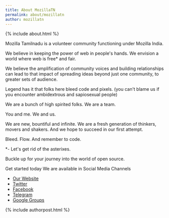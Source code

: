 ```yaml
---
title: About MozillaTN
permalink: about/mozillatn
author: mozillatn
---
```


{% include about.html %}


Mozilla Tamilnadu is a volunteer community functioning under Mozilla India. 

We believe in keeping the power of web in people's hands. We envision a world where web is free* and fair. 

We believe the amplification of community voices and building relationships can lead to that impact of spreading ideas beyond just one community, to greater sets of audience.

Legend has it that folks here bleed code and pixels. (you can't blame us if you encounter ambidextrous and sapiosexual people) 

We are a bunch of high spirited folks. 
We are a team. 

You and me. 
We and us. 

We are new, bountiful and infinite. We are a fresh generation of thinkers, movers and shakers. And we hope to succeed in our first attempt.

Bleed. Flow.
And remember to code.

*- Let's get rid of the asterixes.

Buckle up for your journey into the world of open source. 

Get started today
We are available in Social Media Channels

 - [Our Website](http://mozillatn.github.io/)
 - [Twitter](https://twitter.com/mozillaTN)
 - [Facebook](https://www.facebook.com/MozillaTN/)
 - [Telegram](https://telegram.me/mozillatn)
 - [Google Groups](https://groups.google.com/forum/#!forum/mozillianstn)


{% include authorpost.html %}


